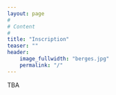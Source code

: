 ```yaml
---
layout: page
#
# Content
#
title: "Inscription"
teaser: ""
header:
    image_fullwidth: "berges.jpg"
    permalink: "/"
---
```

TBA

